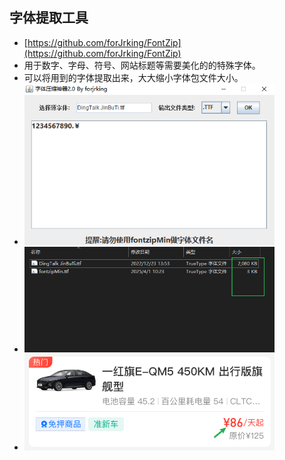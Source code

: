 ## 字体提取工具

- [https://github.com/forJrking/FontZip](https://github.com/forJrking/FontZip)
- 用于数字、字母、符号、网站标题等需要美化的的特殊字体。
- 可以将用到的字体提取出来，大大缩小字体包文件大小。
- <img src="./public/font-zip.png" width="400" />
- <img src="./public/font-zip-after.png" width="400" />
- <img src="./public/font-zip-num.png" width="400"  />
